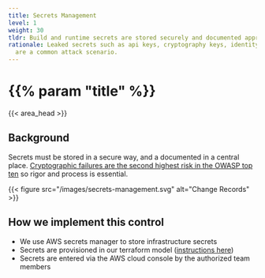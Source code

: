 ```yaml
---
title: Secrets Management
level: 1
weight: 30
tldr: Build and runtime secrets are stored securely and documented appropriately
rationale: Leaked secrets such as api keys, cryptography keys, identity tokens
  are a common attack scenario.
---
```

# {{% param "title" %}}
{{< area_head >}}

## Background

Secrets must be stored in a secure way, and a documented in a central place.
[Cryptographic failures are the second highest risk in the OWASP top ten](https://owasp.org/Top10/A02_2021-Cryptographic_Failures/) so rigor and process is essential.

{{< figure src="/images/secrets-management.svg" alt="Change Records" >}}

## How we implement this control

* We use AWS secrets manager to store infrastructure secrets
* Secrets are provisioned in our terraform model ([instructions here](https://github.com/kosli-dev/knowledge-base/blob/master/add_secrets.md))
* Secrets are entered via the AWS cloud console by the authorized team members